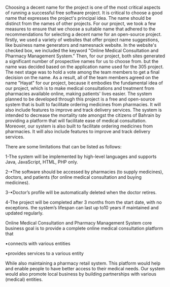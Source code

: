 Choosing a decent name for the project is one of the most critical aspects of running a successful free software project. It is critical to choose a good name that expresses the project's principal idea. The name should be distinct from the names of other projects.
For our project, we took a few measures to ensure that we choose a suitable name that adhered to the recommendations for selecting a decent name for an open-source project.
firstly, we used a variety of websites that offer project name suggestions, like business name generators and namesnack website. In the website's checked box, we included the keyword "Online Medical Consultation and Pharmacy Management System." Then, for our project, both sites generated a significant number of prospective names for us to choose from. but the name was decided based on the application name used for the 305 project.
The next stage was to hold a vote among the team members to get a final decision on the name. As a result, all of the team members agreed on the name "Hayat" for our project, because it embodies the fundamental idea of our project, which is to make medical consultations and treatment from pharmacies available online, making patients' lives easier.
The system planned to be developed through this project is a free and open-source system that is built to facilitate ordering medicines from pharmacies. It will also include features to improve and track delivery services. 
The system is intended to decrease the mortality rate amongst the citizens of Bahrain by providing a platform that will facilitate ease of medical consultation. Moreover, our system is also built to facilitate ordering medicines from pharmacies. It will also include features to improve and track delivery services. 

There are some limitations that can be listed as follows:

1-The system will be implemented by high-level languages and supports Java, JavaScript, HTML, PHP only.

2-•The software should be accessed by pharmacies (to supply medicines), doctors, and patients (for online medical consultation and buying medicines).

3-•Doctor’s profile will be automatically deleted when the doctor retires.

4-The project will be completed after 3 months from the start date, with no exceptions. the system’s lifespan can last up to10 years if maintained and updated regularly.

Online Medical Consultation and Pharmacy Management System core business goal is to provide a complete online medical consultation platform that 

•connects with various entities

•provides services to a various entity

While also maintaining a pharmacy retail system. This platform would help and enable people to have better access to their medical needs. Our system would also promote local business by building partnerships with various (medical) entities.
